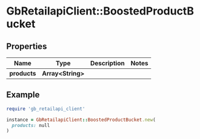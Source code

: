 # GbRetailapiClient::BoostedProductBucket

## Properties

| Name | Type | Description | Notes |
| ---- | ---- | ----------- | ----- |
| **products** | **Array&lt;String&gt;** |  |  |

## Example

```ruby
require 'gb_retailapi_client'

instance = GbRetailapiClient::BoostedProductBucket.new(
  products: null
)
```

